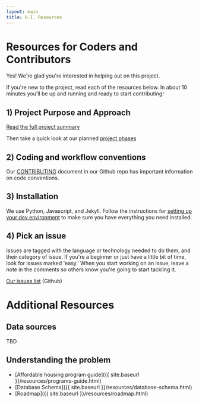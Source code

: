 ```yaml
---
layout: main
title: H.I. Resources
---
```


# Resources for Coders and Contributors
Yes! We're glad you're interested in helping out on this project.

If you're new to the project, read each of the resources below. In about 10 minutes you'll be up and running and ready to start contributing!

## 1) Project Purpose and Approach
[Read the full project summary]({{site.baseurl}}/resources/summary.html)

Then take a quick look at our planned [project phases]({{site.baseurl}}/resources/phases.html)

## 2) Coding and workflow conventions
Our [CONTRIBUTING](https://github.com/codefordc/housing-insights/blob/master/CONTRIBUTING.md) document in our Github repo has important information on code conventions.

## 3) Installation
We use Python, Javascript, and Jekyll. Follow the instructions for [setting up your dev environment](https://github.com/codefordc/housing-preservation) to make sure you have everything you need installed.

## 4) Pick an issue
Issues are tagged with the language or technology needed to do them, and their category of issue. If you're a beginner or just have a little bit of time, look for issues marked 'easy.' When you start working on an issue, leave a note in the comments so others know you're going to start tackling it.

[Our issues list](https://github.com/codefordc/housing-preservation/issues) (Github)

# Additional Resources

## Data sources
TBD

## Understanding the problem

* [Affordable housing program guide]({{ site.baseurl }}/resources/programs-guide.html)
* [Database Schema]({{ site.baseurl }}/resources/database-schema.html)
* [Roadmap]({{ site.baseurl }}/resources/roadmap.html)
